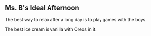 ## Ms. B's Ideal Afternoon

The best way to relax after a long day is to play games with the boys.

The best ice cream is vanilla with Oreos in it.